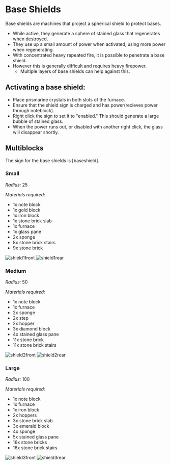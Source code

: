 # Base Shields
Base shields are machines that project a spherical shield to protect bases.
- While active, they generate a sphere of stained glass that regenerates when destroyed.
- They use up a small amount of power when activated, using more power when regenerating.
- With concentrated heavy repeated fire, it is possible to penetrate a base shield.
- However this is generally difficult and requires heavy firepower.
   - Multiple layers of base shields can help against this.

## Activating a base shield:
- Place prismarine crystals in both slots of the furnace.
- Ensure that the shield sign is charged and has power(recieves power through noteblock).
- Right click the sign to set it to "enabled." This should generate a large bubble of stained glass.
- When the power runs out, or disabled with another right click, the glass will disappear shortly.

## Multiblocks
The sign for the base shields is [baseshield].

### Small
*Radius:* 25

*Materials required:*
- 1x note block
- 1x gold block
- 1x iron block
- 1x stone brick slab
- 1x furnace
- 1x glass pane
- 2x sponge
- 8x stone brick stairs
- 9x stone brick

![shield1front]
![shield1rear]
### Medium
*Radius:* 50

*Materials required:*
- 1x note block
- 1x furnace
- 2x sponge
- 2x step
- 2x hopper
- 3x diamond block
- 4x stained glass pane
- 11x stone brick
- 11x stone brick stairs

![shield2front]
![shield2rear]

### Large
*Radius:* 100

*Materials required:*
- 1x note block
- 1x furnace
- 1x iron block
- 2x hoppers
- 3x stone brick slab
- 3x emerald block
- 4x sponge
- 5x stained glass pane
- 16x stone bricks
- 16x stone brick stairs

![shield3front]
![shield3rear]

[shield1front]: https://i.imgur.com/osTvJUy.png
[shield1rear]: https://i.imgur.com/eTh9mzv.png
[shield2front]: https://i.imgur.com/HEpUOnL.png
[shield2rear]: https://i.imgur.com/EADehrg.png
[shield3front]: https://i.imgur.com/Z3YGZ5X.png
[shield3rear]: https://i.imgur.com/dx5se6o.png